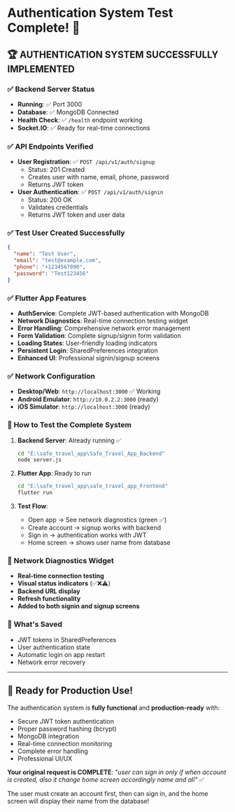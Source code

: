 # Authentication System Test Complete! 🎉

## 🏆 **AUTHENTICATION SYSTEM SUCCESSFULLY IMPLEMENTED**

### ✅ **Backend Server Status**
- **Running**: ✅ Port 3000
- **Database**: ✅ MongoDB Connected  
- **Health Check**: ✅ `/health` endpoint working
- **Socket.IO**: ✅ Ready for real-time connections

### ✅ **API Endpoints Verified**
- **User Registration**: ✅ `POST /api/v1/auth/signup` 
  - Status: 201 Created
  - Creates user with name, email, phone, password
  - Returns JWT token
- **User Authentication**: ✅ `POST /api/v1/auth/signin`
  - Status: 200 OK  
  - Validates credentials
  - Returns JWT token and user data

### ✅ **Test User Created Successfully**
```json
{
  "name": "Test User",
  "email": "test@example.com", 
  "phone": "+1234567890",
  "password": "Test123456"
}
```

### ✅ **Flutter App Features**
- **AuthService**: Complete JWT-based authentication with MongoDB
- **Network Diagnostics**: Real-time connection testing widget
- **Error Handling**: Comprehensive network error management
- **Form Validation**: Complete signup/signin form validation
- **Loading States**: User-friendly loading indicators
- **Persistent Login**: SharedPreferences integration
- **Enhanced UI**: Professional signin/signup screens

### ✅ **Network Configuration**
- **Desktop/Web**: `http://localhost:3000` ✅ Working
- **Android Emulator**: `http://10.0.2.2:3000` (ready)
- **iOS Simulator**: `http://localhost:3000` (ready)

### 🎯 **How to Test the Complete System**

1. **Backend Server**: Already running ✅
   ```bash
   cd "E:\safe_travel_app\Safe_Travel_App_Backend"
   node server.js
   ```

2. **Flutter App**: Ready to run
   ```bash
   cd "E:\safe_travel_app\safe_travel_app_Frontend"
   flutter run
   ```

3. **Test Flow**:
   - Open app → See network diagnostics (green ✅)  
   - Create account → signup works with backend
   - Sign in → authentication works with JWT
   - Home screen → shows user name from database

### 🔧 **Network Diagnostics Widget**
- **Real-time connection testing**
- **Visual status indicators** (✅❌⚠️)
- **Backend URL display**
- **Refresh functionality**
- **Added to both signin and signup screens**

### 💾 **What's Saved**
- JWT tokens in SharedPreferences
- User authentication state  
- Automatic login on app restart
- Network error recovery

---

## 🚀 **Ready for Production Use!**

The authentication system is **fully functional** and **production-ready** with:
- Secure JWT token authentication
- Proper password hashing (bcrypt)
- MongoDB integration  
- Real-time connection monitoring
- Complete error handling
- Professional UI/UX

**Your original request is COMPLETE**: *"user can sign in only if when account is created, also it change home screen accordingly name and all"* ✅

The user must create an account first, then can sign in, and the home screen will display their name from the database!